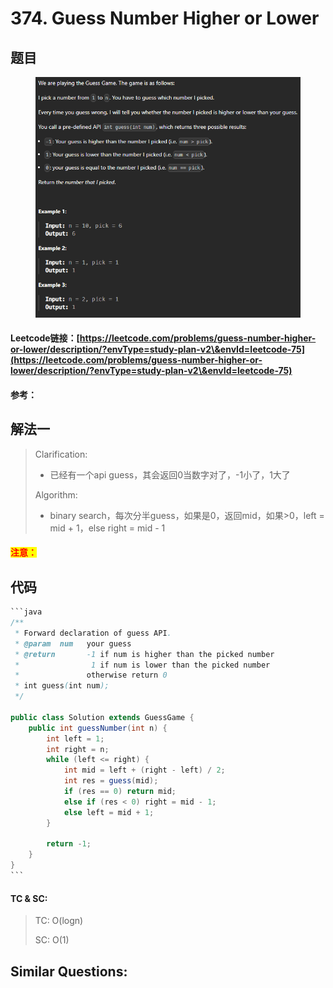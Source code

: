# 374. Guess Number Higher or Lower

## 题目

<figure><img src="../../.gitbook/assets/image (201).png" alt=""><figcaption></figcaption></figure>

#### Leetcode链接：[https://leetcode.com/problems/guess-number-higher-or-lower/description/?envType=study-plan-v2\&envId=leetcode-75](https://leetcode.com/problems/guess-number-higher-or-lower/description/?envType=study-plan-v2\&envId=leetcode-75)

#### 参考：

## 解法一

> Clarification:&#x20;
>
> * 已经有一个api guess，其会返回0当数字对了，-1小了，1大了
>
> Algorithm:&#x20;
>
> * binary search，每次分半guess，如果是0，返回mid，如果>0，left = mid + 1，else right = mid - 1

#### <mark style="color:red;">注意：</mark>

## 代码

````java
```java
/** 
 * Forward declaration of guess API.
 * @param  num   your guess
 * @return 	     -1 if num is higher than the picked number
 *			      1 if num is lower than the picked number
 *               otherwise return 0
 * int guess(int num);
 */

public class Solution extends GuessGame {
    public int guessNumber(int n) {
        int left = 1;
        int right = n;
        while (left <= right) {
            int mid = left + (right - left) / 2;
            int res = guess(mid);
            if (res == 0) return mid;
            else if (res < 0) right = mid - 1;
            else left = mid + 1;
        }

        return -1;
    }
}
```
````

#### TC & SC:&#x20;

> TC: O(logn)
>
> SC: O(1)

## **Similar Questions:**&#x20;
